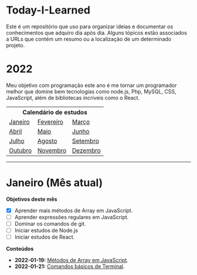 # Today-I-Learned
Este é um repositório que uso para organizar ideias e documentar os conhecimentos que adquiro dia após dia. Alguns tópicos estão associados a URLs que contém um resumo ou a localização de um determinado projeto.

# 2022
Meu objetivo com programação este ano é me tornar um programador melhor que domine bem tecnologias como  node.js, Php, MySQL, CSS, JavaScript, além de bibliotecas incríveis como o React.

<table>
  <tr>
    <th colspan="3">Calendário de estudos</td>
  </tr>
  <tr>
    <td><a href="#" target="_blank">Janeiro</a></td>
    <td><a href="#" target="_blank">Fevereiro</a></td>
    <td><a href="#" target="_blank">Março</a></td>
  </tr>
  <tr>
    <td><a href="#" target="_blank">Abril</a></td>
    <td><a href="#" target="_blank">Maio</a></td>
    <td><a href="#" target="_blank">Junho</a></td>
  </tr>
  <tr>
    <td><a href="#" target="_blank">Julho</a></td>
    <td><a href="#" target="_blank">Agosto</a></td>
    <td><a href="#" target="_blank">Setembro</a></td>
  </tr>
  <tr>
    <td><a href="#" target="_blank">Outubro</a></td>
    <td><a href="#" target="_blank">Novembro</a></td>
    <td><a href="#" target="_blank">Dezembro</a></td>
  </tr>
</table>

---
# Janeiro (Mês atual)
**Objetivos deste mês**
- [x] Aprender mais métodos de Array em JavaScript.
- [ ] Aprender expressões regulares em JavaScript.
- [ ] Dominar os comandos de git.
- [ ] Iniciar estudos de Node.js
- [ ] Iniciar estudos de React.

**Conteúdos**
- **2022-01-19:** [Métodos de Array em JavaScript](https://medium.com/@Francisco-Thiago/7-metodos-de-array-que-voce-precisa-conhecer-bb088f5107a3).
- **2022-01-21:** [Comandos básicos de Terminal](https://medium.com/@Francisco-Thiago/aquele-comando-de-terminal-546712f05420).

